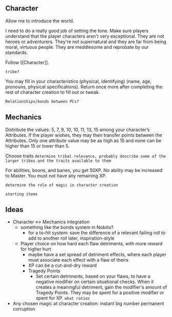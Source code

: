 ## Character
Allow me to introduce the world.

I need to do a really good job of setting the tone. Make sure players understand that the player characters aren't very exceptional. They are not heroes or adventurers. They're not supernatural and they are far from being moral, virtuous people. They are meddlesome and reprobate by our standards.

Follow [[Character]].

`tribe?`

You may fill in your characteristics (physical, identifying) (name, age, pronouns, physical specifications). Return once more after completing the rest of character creation to fill out or tweak.

`Relationships/bonds between PCs?`
## Mechanics
Distribute the values: 5, 7, 9, 10, 10, 11, 13, 15 among your character’s Attributes. If the player wishes, they may then transfer points between the Attributes. Only one attribute value may be as high as 15 and none can be higher than 15 or lower than 5.

Choose traits `determine tribal relevance, probably describe some of the larger tribes and the traits available to them`

For abilities, boons, and banes, you get 50XP. No ability may be increased to Master. You must not have any remaining XP.

`determine the role of magic in character creation`

`starting items`
## Ideas
* Character <-> Mechanics integration
	* something like the bonds system in Nobilis?
		* for a to-hit system: save the difference of a relevant failing roll to add to another roll later, inspiration-style
	* Player choice on how hard each flaw detriments, with more reward for higher hurt
		* maybe have a set spread of detriment effects, where each player must associate each effect with a flaw of theirs
		* XP can be a cut-and-dry reward
		* Tragedy Points
			* Set certain detriments, based on your flaws, to have a negative modifier on certain situational checks. When it creates a meaningful detriment, gain the modifier's amount of Tragedy Points. They may be spent for a positive modifier or spent for XP. `what ratios`
* Any chosen magic at character creation: instant big number permanent corruption